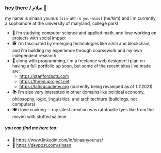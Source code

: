 ### hey there / سلام 👋

<!--
**sxnaan/sxnaan** is a ✨ _special_ ✨ repository because its `README.md` (this file) appears on your GitHub profile. -->
my name is sinaan younus `[sin-ahh-n you-niss]` (he/him) and i'm currently a sophomore at the university of maryland, college park!

- 🔭 i’m studying computer science and applied math, and love working on projects with social impact
- 🕵 i'm fascinated by emerging technologies like ai/ml and blockchain, and i'm building my experience through coursework and my own independent research
- 🌱 along with programming, i'm a freelance web designer! i plan on having a full portfolio up soon, but some of the recent sites i've made are:
  - https://stanfordacts.com
  - https://theeduproject.net
  - https://tahiracademy.org (currently being revamped as of 1.7.2021)
- 📚 i'm also very interested in other domains like political economy, philosophy, logic, linguisitics, and architechture (buildings, not computers)
- 🍽 i love cooking -- my latest creation was ratatouille (yes like from the movie) with stuffed salmon

##### you can find me here too:
- 🔗 https://www.linkedin.com/in/sinaanyounus/
- 🔗 https://devpost.com/sinaan
